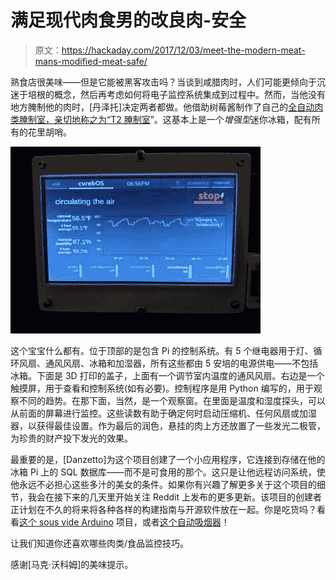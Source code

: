# 满足现代肉食男的改良肉-安全

> 原文：<https://hackaday.com/2017/12/03/meet-the-modern-meat-mans-modified-meat-safe/>

熟食店很美味——但是它能被黑客攻击吗？当谈到咸腊肉时，人们可能更倾向于沉迷于培根的概念，然后再考虑如何将电子监控系统集成到过程中。然而，当他没有地方腌制他的肉时，[丹泽托]决定两者都做。他借助树莓酱制作了自己的[全自动肉类腌制室，亲切地称之为“T2 腌制室](https://imgur.com/a/v098T)”。这基本上是一个*增强型*迷你冰箱，配有所有的花里胡哨。

![](img/5b4eb8f6dac90f81d4161b2e4916d69e.png)

这个宝宝什么都有。位于顶部的是包含 Pi 的控制系统。有 5 个继电器用于灯、循环风扇、通风风扇、冰箱和加湿器，所有这些都由 5 安培的电源供电——不包括冰箱。下面是 3D 打印的盖子，上面有一个调节室内温度的通风风扇。右边是一个触摸屏，用于查看和控制系统(如有必要)。控制程序是用 Python 编写的，用于观察不同的趋势。在那下面，当然，是一个观察窗。在里面是温度和湿度探头，可以从前面的屏幕进行监控。这些读数有助于确定何时启动压缩机、任何风扇或加湿器，以获得最佳设置。作为最后的润色，悬挂的肉上方还放置了一些发光二极管，为珍贵的财产投下发光的效果。

最重要的是，[Danzetto]为这个项目创建了一个小应用程序，它连接到存储在他的冰箱 Pi 上的 SQL 数据库——而不是可食用的那个。这只是让他远程访问系统，使他永远不必担心这些多汁的美女的条件。如果你有兴趣了解更多关于这个项目的细节，我会在接下来的几天里开始关注 Reddit 上发布的更多更新。该项目的创建者正计划在不久的将来将各种各样的构建指南与开源软件放在一起。你是吃货吗？看看[这个 sous vide Arduino](https://hackaday.com/2017/04/27/sous-vide-arduino-isnt-lost-in-translation/) 项目，或者[这个自动吸烟器](https://hackaday.com/2016/09/24/see-a-cheap-meat-smoker-get-an-automation-power-up/)！

让我们知道你还喜欢哪些肉类/食品监控技巧。

感谢[马克·沃科姆]的美味提示。